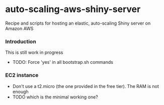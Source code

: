# auto-scaling-aws-shiny-server
Recipe and scripts for hosting an elastic, auto-scaling Shiny server on Amazon AWS


### Introduction

This is still work in progress

- TODO: Force 'yes' in all bootstrap.sh commands

### EC2 instance

- Don't use a t2.micro (the one provided in the free tier). The RAM is not enough
- TODO which is the minimal working one?
